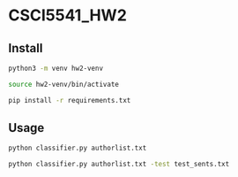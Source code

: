 # CSCI5541_HW2

## Install

```bash
python3 -m venv hw2-venv

source hw2-venv/bin/activate

pip install -r requirements.txt
```

## Usage

```bash
python classifier.py authorlist.txt

python classifier.py authorlist.txt -test test_sents.txt
```